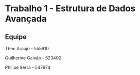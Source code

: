# Trabalho 1 - Estrutura de Dados Avançada

## Equipe

Theo Araujo - 555910

Guilherme Galvão - 520402

Philipe Serra - 547874
